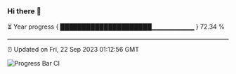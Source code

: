 ### Hi there 👋

⏳ Year progress { █████████████████████▁▁▁▁▁▁▁▁▁ } 72.34 %

---

⏰ Updated on Fri, 22 Sep 2023 01:12:56 GMT

![Progress Bar CI](https://github.com/ZhaoGui/ZhaoGui/workflows/Progress%20Bar%20CI/badge.svg)

